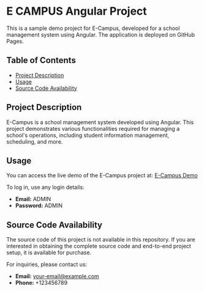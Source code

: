 # E CAMPUS Angular Project

This is a sample demo project for E-Campus, developed for a school management system using Angular. The application is deployed on GitHub Pages.

## Table of Contents

- [Project Description](#project-description)
- [Usage](#usage)
- [Source Code Availability](#source-code-availability) 

## Project Description

E-Campus is a school management system developed using Angular. This project demonstrates various functionalities required for managing a school's operations, including student information management, scheduling, and more.

## Usage

You can access the live demo of the E-Campus project at: [E-Campus Demo](https://ekkalurusubhash.github.io/e_campus/#/login)

To log in, use any login details:
- **Email:** ADMIN
- **Password:** ADMIN

## Source Code Availability

The source code of this project is not available in this repository. If you are interested in obtaining the complete source code and end-to-end project setup, it is available for purchase.

For inquiries, please contact us:
- **Email:** your-email@example.com
- **Phone:** +123456789
 
